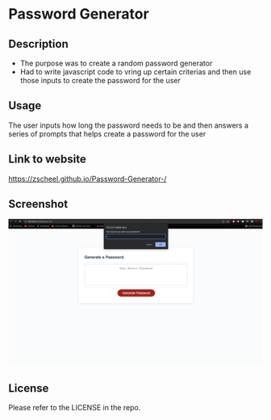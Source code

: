 # Password Generator

## Description

- The purpose was to create a random password generator
- Had to write javascript code to vring up certain criterias and then use those inputs to create the password for the user


## Usage

The user inputs how long the password needs to be and then answers a series of prompts that helps create a password for the user

## Link to website 

https://zscheel.github.io/Password-Generator-/

## Screenshot

![SS of web 1](/assets/images/Screenshot%202023-03-12%20at%205.36.09%20PM.png)

## License

Please refer to the LICENSE in the repo.
